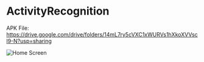 # ActivityRecognition

APK File: https://drive.google.com/drive/folders/14mL7ry5cVXC1xWURVs1hXkoXVVscl9-N?usp=sharing

![Home Screen](https://photos.app.goo.gl/vDUjTKYZbdXDpoxKA)
